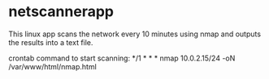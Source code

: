 # netscannerapp
This linux app scans the network every 10 minutes using nmap and outputs the results into a text file.

crontab command to start scanning:
*/1 * * * nmap 10.0.2.15/24 -oN /var/www/html/nmap.html

